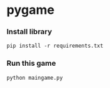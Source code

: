 # pygame
### Install library
```
pip install -r requirements.txt
```

### Run this game
```
python maingame.py
```